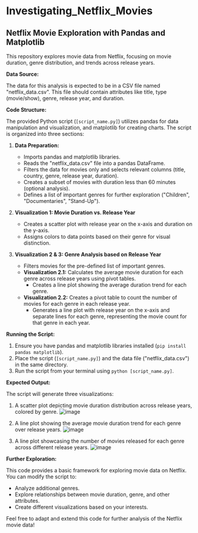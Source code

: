 # Investigating_Netflix_Movies
## Netflix Movie Exploration with Pandas and Matplotlib

This repository explores movie data from Netflix, focusing on movie duration, genre distribution, and trends across release years. 

**Data Source:**

The data for this analysis is expected to be in a CSV file named "netflix_data.csv". This file should contain attributes like title, type (movie/show), genre, release year, and duration.

**Code Structure:**

The provided Python script (`[script_name.py]`) utilizes pandas for data manipulation and visualization, and matplotlib for creating charts. The script is organized into three sections:

1. **Data Preparation:**
    * Imports pandas and matplotlib libraries.
    * Reads the "netflix_data.csv" file into a pandas DataFrame.
    * Filters the data for movies only and selects relevant columns (title, country, genre, release year, duration).
    * Creates a subset of movies with duration less than 60 minutes (optional analysis).
    * Defines a list of important genres for further exploration ("Children", "Documentaries", "Stand-Up").

2. **Visualization 1: Movie Duration vs. Release Year**
    * Creates a scatter plot with release year on the x-axis and duration on the y-axis.
    * Assigns colors to data points based on their genre for visual distinction.

3. **Visualization 2 & 3: Genre Analysis based on Release Year**
    * Filters movies for the pre-defined list of important genres.
    * **Visualization 2.1:** Calculates the average movie duration for each genre across release years using pivot tables.
        * Creates a line plot showing the average duration trend for each genre.
    * **Visualization 2.2:** Creates a pivot table to count the number of movies for each genre in each release year.
        * Generates a line plot with release year on the x-axis and separate lines for each genre, representing the movie count for that genre in each year.

**Running the Script:**

1. Ensure you have pandas and matplotlib libraries installed (`pip install pandas matplotlib`).
2. Place the script (`[script_name.py]`) and the data file ("netflix_data.csv") in the same directory.
3. Run the script from your terminal using `python [script_name.py]`.

**Expected Output:**

The script will generate three visualizations:

1. A scatter plot depicting movie duration distribution across release years, colored by genre.
   ![image](https://github.com/Red-54/Investigating_Netflix_Movies/assets/128955905/509f9984-1a54-4133-8d35-02f0e7306091)

2. A line plot showing the average movie duration trend for each genre over release years.
   ![image](https://github.com/Red-54/Investigating_Netflix_Movies/assets/128955905/1c758096-17f3-4686-b276-9f134d4a8521)

3. A line plot showcasing the number of movies released for each genre across different release years.
   ![image](https://github.com/Red-54/Investigating_Netflix_Movies/assets/128955905/fe250947-fffd-411f-9bde-0610a8e72380)


**Further Exploration:**

This code provides a basic framework for exploring movie data on Netflix. You can modify the script to:

* Analyze additional genres.
* Explore relationships between movie duration, genre, and other attributes.
* Create different visualizations based on your interests.

Feel free to adapt and extend this code for further analysis of the Netflix movie data!


